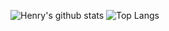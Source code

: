 ![Henry's github stats](https://github-readme-stats.vercel.app/api?username=henrymarks1&show_icons=true&theme=radical&count_private=true)
![Top Langs](https://github-readme-stats.vercel.app/api/top-langs/?username=henrymarks1&theme=radical&show_icons=true&count_private=true&layout=compact)


